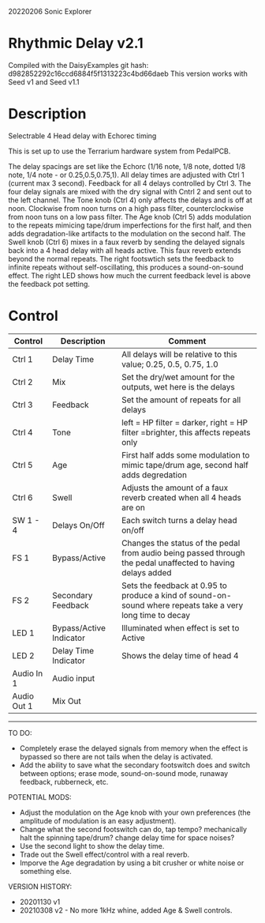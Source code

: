 20220206 Sonic Explorer

# Rhythmic Delay v2.1
Compiled with the DaisyExamples git hash: d982852292c16ccd6884f5f1313223c4bd66daeb
This version works with Seed v1 and Seed v1.1

# Description
Selectrable 4 Head delay with Echorec timing

This is set up to use the Terrarium hardware system from PedalPCB.

The delay spacings are set like the Echorc (1/16 note, 1/8 note, dotted 1/8 note, 1/4 note - or 0.25,0.5,0.75,1).
All delay times are adjusted with Ctrl 1 (current max 3 second).
Feedback for all 4 delays controlled by Ctrl 3. 
The four delay signals are mixed with the dry signal with Cntrl 2 and sent out to the left channel.
The Tone knob (Ctrl 4) only affects the delays and is off at noon. Clockwise from noon turns on a high pass filter, counterclockwise from noon tuns on a low pass filter.
The Age knob (Ctrl 5) adds modulation to the repeats mimicing tape/drum imperfections for the first half, and then adds degradation-like artifacts to the modulation on the second half.
The Swell knob (Ctrl 6) mixes in a faux reverb by sending the delayed signals back into a 4 head delay with all heads active. This faux reverb extends beyond the normal repeats.
The right footswtich sets the feedback to infinite repeats without self-oscillating, this produces a sound-on-sound effect.
The right LED shows how much the current feedback level is above the feedback pot setting. 

# Control

| Control | Description | Comment |
| --- | --- | --- |
| Ctrl 1 | Delay Time| All delays will be relative to this value; 0.25, 0.5, 0.75, 1.0|
| Ctrl 2 | Mix | Set the dry/wet amount for the outputs, wet here is the delays |
| Ctrl 3 | Feedback | Set the amount of repeats for all delays|
| Ctrl 4 | Tone | left = HP filter = darker, right = HP filter =brighter, this affects repeats only|
| Ctrl 5 | Age | First half adds some modulation to mimic tape/drum age, second half adds degredation |
| Ctrl 6 | Swell | Adjusts the amount of a faux reverb created when all 4 heads are on |
| SW 1 - 4 | Delays On/Off | Each switch turns a delay head on/off |
| FS 1 | Bypass/Active | Changes the status of the pedal from audio being passed through the pedal unaffected to having delays added |
| FS 2 | Secondary Feedback | Sets the feedback at 0.95 to produce a kind of sound-on-sound where repeats take a very long time to decay |
| LED 1 | Bypass/Active Indicator |Illuminated when effect is set to Active |
| LED 2 | Delay Time Indicator | Shows the delay time of head 4 |
| Audio In 1 | Audio input | |
| Audio Out 1 | Mix Out | |

------

TO DO:
 -  Completely erase the delayed signals from memory when the effect is bypassed so there are not tails when the delay is activated.
 -  Add the ability to save what the secondary footswitch does and switch between options; erase mode, sound-on-sound mode, runaway feedback, rubberneck, etc.

POTENTIAL MODS:
 -  Adjust the modulation on the Age knob with your own preferences (the amplitude of modulation is an easy adjustment).
 -  Change what the second footswitch can do, tap tempo? mechanically halt the spinning tape/drum? change delay time for space noises?
 -  Use the second light to show the delay time.
 -  Trade out the Swell effect/control with a real reverb.
 -  Imporve the Age degradation by using a bit crusher or white noise or something else. 

VERSION HISTORY:
 - 20201130 v1
 - 20210308 v2 - No more 1kHz whine, added Age & Swell controls. 
